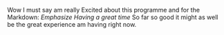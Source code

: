 Wow I must say am really Excited about this programme and for the Markdown:
*Emphasize* _Having a great time_
So far so good it might as well be the great experience am having right now.

